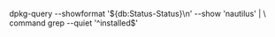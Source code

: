 dpkg-query --showformat '${db:Status-Status}\n' --show 'nautilus' | \
  command grep --quiet '^installed$'